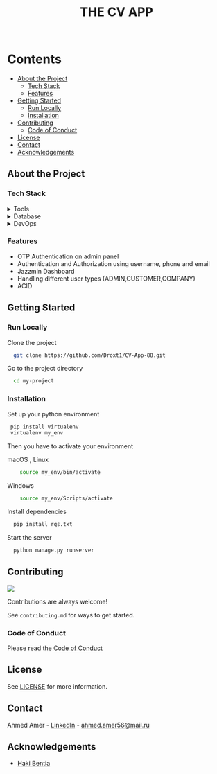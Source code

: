 
<div align="center">


  <h1>THE CV APP</h1>
  
 
  
  

   

</div>

<br />

<!-- Table of Contents -->
# Contents

- [About the Project](#about-the-project)
  * [Tech Stack](#tech-stack)
  * [Features](#features)
- [Getting Started](#getting-started)
  * [Run Locally](#run-locally)
  * [Installation](#installation)
- [Contributing](#contributing)
  * [Code of Conduct](#code-of-conduct)
- [License](#license)
- [Contact](#contact)
- [Acknowledgements](#acknowledgements)
  

<!-- About the Project -->
## About the Project




<!-- TechStack -->
### Tech Stack

<details>
  <summary>Tools</summary>
  <ul>
    <li><a href="https://www.djangoproject.com/">Django</a></li>
    <li><a href="https://django-ninja.rest-framework.com/">Ninja</a></li>
    <li><a href="https://jwt.io/">JWT</a></li>
  </ul>
</details>



<details>
<summary>Database</summary>
  <ul>
    <li><a href="https://www.mysql.com/">MySQL</a></li>
    <li><a href="https://www.postgresql.org/">PostgreSQL</a></li>
    <li><a href="https://redis.io/">Redis</a></li>
    <li><a href="https://lucid.app/lucidchart/7cb05883-bcbb-42cc-a6cf-8ba626231c4c/edit?page=0_0&invitationId=inv_c4afe04f-96ec-47f5-9d2c-dfb49d780070#">UML</a></li>
    
  </ul>
</details>

<details>
<summary>DevOps</summary>
  <ul>
    <li><a href="https://www.docker.com/">Docker</a></li>
  </ul>
</details>

<!-- Features -->
### Features

- OTP Authentication on admin panel
- Authentication and Authorization using username, phone and email
- Jazzmin Dashboard 
- Handling different user types (ADMIN,CUSTOMER,COMPANY)
- ACID



<!-- Getting Started -->
## Getting Started
<!-- Run Locally -->
### Run Locally

Clone the project

```bash
  git clone https://github.com/Droxt1/CV-App-88.git
```

Go to the project directory

```bash
  cd my-project
```

<!-- Installation -->
### Installation

Set up your python environment

```bash
 pip install virtualenv
 virtualenv my_env
```
Then you have to activate your environment

macOS , Linux
```bash
    source my_env/bin/activate
```

Windows
```bash
    source my_env/Scripts/activate
```


Install dependencies

```bash
  pip install rqs.txt
```
   
Start the server

```bash
  python manage.py runserver
```


<!-- Contributing -->
## Contributing

<a href="https://github.com/Louis3797/awesome-readme-template/graphs/contributors">
  <img src="https://contrib.rocks/image?repo=Louis3797/awesome-readme-template" />
</a>


Contributions are always welcome!

See `contributing.md` for ways to get started.


<!-- Code of Conduct -->
### Code of Conduct

Please read the [Code of Conduct](https://github.com/Droxt1/CV-App-88/blob/develop/CODE_OF_CONDUCT.md)



<!-- License -->
## License

See [LICENSE](https://github.com/Droxt1/CV-App-88/blob/develop/LICENSE) for more information.


<!-- Contact -->
## Contact

Ahmed Amer - [LinkedIn](https://www.linkedin.com/in/ahmed-amer-43973a20a/) - ahmed.amer56@mail.ru


<!-- Acknowledgments -->
## Acknowledgements

 - [Haki Bentia](https://hakibenita.com/tag/django)


